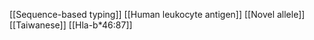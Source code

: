 [[Sequence-based typing]]
[[Human leukocyte antigen]]
[[Novel allele]]
[[Taiwanese]]
[[Hla-b*46:87]]
